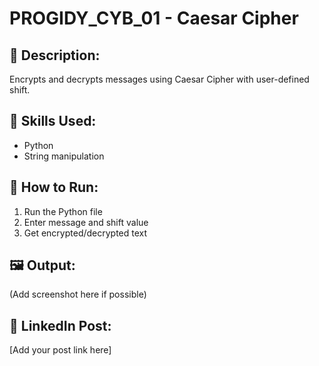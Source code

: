 # PROGIDY_CYB_01 - Caesar Cipher

## 🔐 Description:
Encrypts and decrypts messages using Caesar Cipher with user-defined shift.

## 🧠 Skills Used:
- Python
- String manipulation

## 🚀 How to Run:
1. Run the Python file
2. Enter message and shift value
3. Get encrypted/decrypted text

## 🖼️ Output:
(Add screenshot here if possible)

## 🔗 LinkedIn Post:
[Add your post link here]
